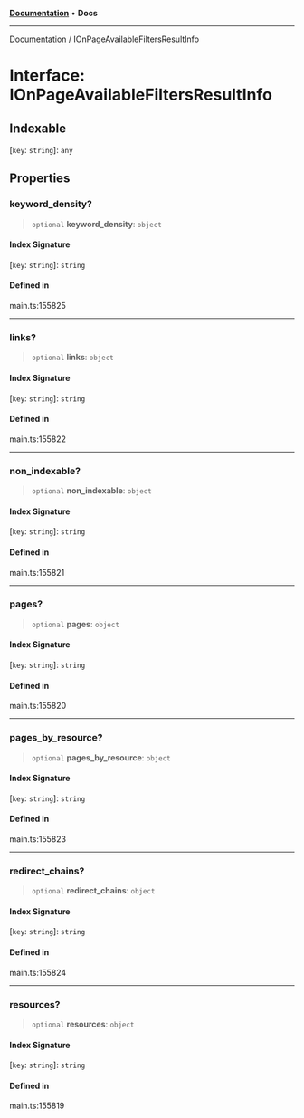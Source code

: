 [**Documentation**](../README.md) • **Docs**

***

[Documentation](../globals.md) / IOnPageAvailableFiltersResultInfo

# Interface: IOnPageAvailableFiltersResultInfo

## Indexable

 \[`key`: `string`\]: `any`

## Properties

### keyword\_density?

> `optional` **keyword\_density**: `object`

#### Index Signature

 \[`key`: `string`\]: `string`

#### Defined in

main.ts:155825

***

### links?

> `optional` **links**: `object`

#### Index Signature

 \[`key`: `string`\]: `string`

#### Defined in

main.ts:155822

***

### non\_indexable?

> `optional` **non\_indexable**: `object`

#### Index Signature

 \[`key`: `string`\]: `string`

#### Defined in

main.ts:155821

***

### pages?

> `optional` **pages**: `object`

#### Index Signature

 \[`key`: `string`\]: `string`

#### Defined in

main.ts:155820

***

### pages\_by\_resource?

> `optional` **pages\_by\_resource**: `object`

#### Index Signature

 \[`key`: `string`\]: `string`

#### Defined in

main.ts:155823

***

### redirect\_chains?

> `optional` **redirect\_chains**: `object`

#### Index Signature

 \[`key`: `string`\]: `string`

#### Defined in

main.ts:155824

***

### resources?

> `optional` **resources**: `object`

#### Index Signature

 \[`key`: `string`\]: `string`

#### Defined in

main.ts:155819
